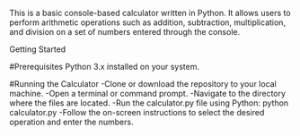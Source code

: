 This is a basic console-based calculator written in Python. It allows users to perform arithmetic operations such as addition, subtraction, multiplication, and division on a set of numbers entered through the console.

Getting Started

#Prerequisites Python 3.x installed on your system.

#Running the Calculator 
-Clone or download the repository to your local machine. 
-Open a terminal or command prompt. -Navigate to the directory where the files are located. 
-Run the calculator.py file using Python: python calculator.py 
-Follow the on-screen instructions to select the desired operation and enter the numbers.
